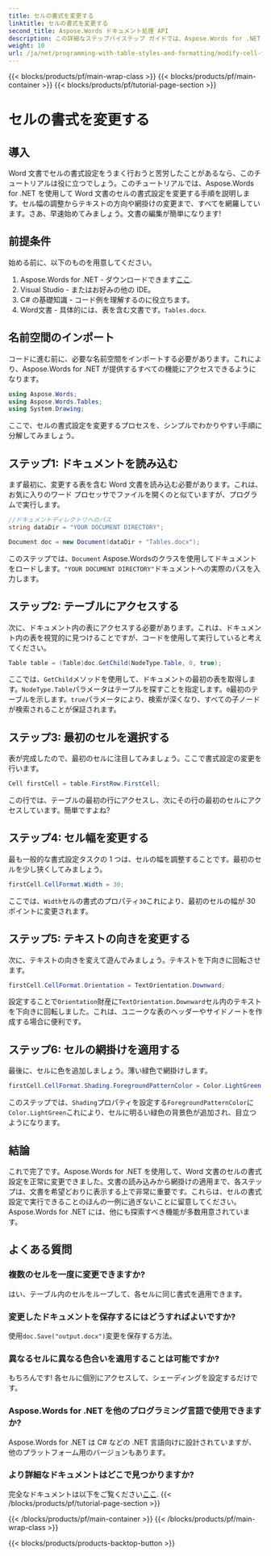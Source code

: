 ```yaml
---
title: セルの書式を変更する
linktitle: セルの書式を変更する
second_title: Aspose.Words ドキュメント処理 API
description: この詳細なステップバイステップ ガイドでは、Aspose.Words for .NET を使用して Word 文書のセルの書式を変更する方法を学習します。
weight: 10
url: /ja/net/programming-with-table-styles-and-formatting/modify-cell-formatting/
---
```


{{< blocks/products/pf/main-wrap-class >}}
{{< blocks/products/pf/main-container >}}
{{< blocks/products/pf/tutorial-page-section >}}

# セルの書式を変更する

## 導入

Word 文書でセルの書式設定をうまく行おうと苦労したことがあるなら、このチュートリアルは役に立つでしょう。このチュートリアルでは、Aspose.Words for .NET を使用して Word 文書のセルの書式設定を変更する手順を説明します。セル幅の調整からテキストの方向や網掛けの変更まで、すべてを網羅しています。さあ、早速始めてみましょう。文書の編集が簡単になります!

## 前提条件

始める前に、以下のものを用意してください。

1. Aspose.Words for .NET - ダウンロードできます[ここ](https://releases.aspose.com/words/net/).
2. Visual Studio - またはお好みの他の IDE。
3. C# の基礎知識 - コード例を理解するのに役立ちます。
4.  Word文書 - 具体的には、表を含む文書です。`Tables.docx`.

## 名前空間のインポート

コードに進む前に、必要な名前空間をインポートする必要があります。これにより、Aspose.Words for .NET が提供するすべての機能にアクセスできるようになります。

```csharp
using Aspose.Words;
using Aspose.Words.Tables;
using System.Drawing;
```

ここで、セルの書式設定を変更するプロセスを、シンプルでわかりやすい手順に分解してみましょう。

## ステップ1: ドキュメントを読み込む

まず最初に、変更する表を含む Word 文書を読み込む必要があります。これは、お気に入りのワード プロセッサでファイルを開くのと似ていますが、プログラムで実行します。

```csharp
//ドキュメントディレクトリへのパス
string dataDir = "YOUR DOCUMENT DIRECTORY";

Document doc = new Document(dataDir + "Tables.docx");
```

このステップでは、`Document` Aspose.Wordsのクラスを使用してドキュメントをロードします。`"YOUR DOCUMENT DIRECTORY"`ドキュメントへの実際のパスを入力します。

## ステップ2: テーブルにアクセスする

次に、ドキュメント内の表にアクセスする必要があります。これは、ドキュメント内の表を視覚的に見つけることですが、コードを使用して実行していると考えてください。

```csharp
Table table = (Table)doc.GetChild(NodeType.Table, 0, true);
```

ここでは、`GetChild`メソッドを使用して、ドキュメントの最初の表を取得します。`NodeType.Table`パラメータはテーブルを探すことを指定します。`0`最初のテーブルを示します。`true`パラメータにより、検索が深くなり、すべての子ノードが検索されることが保証されます。

## ステップ3: 最初のセルを選択する

表が完成したので、最初のセルに注目してみましょう。ここで書式設定の変更を行います。

```csharp
Cell firstCell = table.FirstRow.FirstCell;
```

この行では、テーブルの最初の行にアクセスし、次にその行の最初のセルにアクセスしています。簡単ですよね?

## ステップ4: セル幅を変更する

最も一般的な書式設定タスクの 1 つは、セルの幅を調整することです。最初のセルを少し狭くしてみましょう。

```csharp
firstCell.CellFormat.Width = 30;
```

ここでは、`Width`セルの書式のプロパティ`30`これにより、最初のセルの幅が 30 ポイントに変更されます。

## ステップ5: テキストの向きを変更する

次に、テキストの向きを変えて遊んでみましょう。テキストを下向きに回転させます。

```csharp
firstCell.CellFormat.Orientation = TextOrientation.Downward;
```

設定することで`Orientation`財産に`TextOrientation.Downward`セル内のテキストを下向きに回転しました。これは、ユニークな表のヘッダーやサイドノートを作成する場合に便利です。

## ステップ6: セルの網掛けを適用する

最後に、セルに色を追加しましょう。薄い緑色で網掛けします。

```csharp
firstCell.CellFormat.Shading.ForegroundPatternColor = Color.LightGreen;
```

このステップでは、`Shading`プロパティを設定する`ForegroundPatternColor`に`Color.LightGreen`これにより、セルに明るい緑色の背景色が追加され、目立つようになります。

## 結論

これで完了です。Aspose.Words for .NET を使用して、Word 文書のセルの書式設定を正常に変更できました。文書の読み込みから網掛けの適用まで、各ステップは、文書を希望どおりに表示する上で非常に重要です。これらは、セルの書式設定で実行できることのほんの一例に過ぎないことに留意してください。Aspose.Words for .NET には、他にも探索すべき機能が多数用意されています。

## よくある質問

### 複数のセルを一度に変更できますか?
はい、テーブル内のセルをループして、各セルに同じ書式を適用できます。

### 変更したドキュメントを保存するにはどうすればよいですか?
使用`doc.Save("output.docx")`変更を保存する方法。

### 異なるセルに異なる色合いを適用することは可能ですか?
もちろんです! 各セルに個別にアクセスして、シェーディングを設定するだけです。

### Aspose.Words for .NET を他のプログラミング言語で使用できますか?
Aspose.Words for .NET は C# などの .NET 言語向けに設計されていますが、他のプラットフォーム用のバージョンもあります。

### より詳細なドキュメントはどこで見つかりますか?
完全なドキュメントは以下をご覧ください[ここ](https://reference.aspose.com/words/net/).
{{< /blocks/products/pf/tutorial-page-section >}}

{{< /blocks/products/pf/main-container >}}
{{< /blocks/products/pf/main-wrap-class >}}

{{< blocks/products/products-backtop-button >}}
